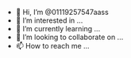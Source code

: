 - 👋 Hi, I’m @01119257547aass
- 👀 I’m interested in ...
- 🌱 I’m currently learning ...
- 💞️ I’m looking to collaborate on ...
- 📫 How to reach me ...

<!---
01119257547aass/01119257547aass is a ✨ special ✨ repository because its `README.md` (this file) appears on your GitHub profile.
You can click the Preview link to take a look at your changes.
--->
